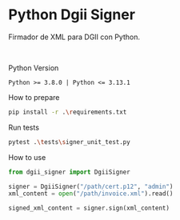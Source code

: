 # Python Dgii Signer

Firmador de XML para DGII con Python.

<br />

Python Version
```
Python >= 3.8.0 | Python <= 3.13.1
```

How to prepare
```Bash
pip install -r .\requirements.txt
```

Run tests
```Bash
pytest .\tests\signer_unit_test.py
```

How to use

```Python
from dgii_signer import DgiiSigner

signer = DgiiSigner("/path/cert.p12", "admin")
xml_content = open("/path/invoice.xml").read()

signed_xml_content = signer.sign(xml_content)
```